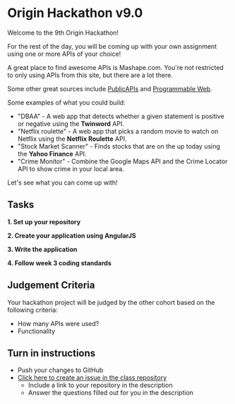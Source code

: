 # Origin Hackathon v9.0

Welcome to the 9th Origin Hackathon!

For the rest of the day, you will be coming up with your own assignment using one or more APIs of your choice!

A great place to find awesome APIs is Mashape.com. You're not restricted to only using APIs from this site, but there are a lot there.

Some other great sources include [PublicAPIs](https://www.publicapis.com/) and [Programmable Web](http://www.programmableweb.com/).

Some examples of what you could build:

* "DBAA" - A web app that detects whether a given statement is positive or negative using the **Twinword** API.
* "Netflix roulette" - A web app that picks a random movie to watch on Netflix using the **Netflix Roulette** API.
* "Stock Market Scanner" - Finds stocks that are on the up today using the **Yahoo Finance** API.
* "Crime Monitor" - Combine the Google Maps API and the Crime Locator API to show crime in your local area.

Let's see what you can come up with!

## Tasks
**1. Set up your repository**

**2. Create your application using AngularJS**

**3. Write the application**

**4. Follow week 3 coding standards**

## Judgement Criteria
Your hackathon project will be judged by the other cohort based on the following criteria:

- How many APIs were used?
- Functionality

## Turn in instructions

* Push your changes to GitHub
* [Click here to create an issue in the class repository](https://github.com/OriginCodeAcademy/Cohort9/issues/new?title=11-Hackathon&body=1.%20Where%20can%20I%20find%20your%20repository%3F%0D%0A%0D%0A2.%20Which%20APIs%20did%20you%20use%3F%0D%0A%0D%0A3.%20What%20app%20did%20you%20build%3F)
	* Include a link to your repository in the description
	* Answer the questions filled out for you in the description
